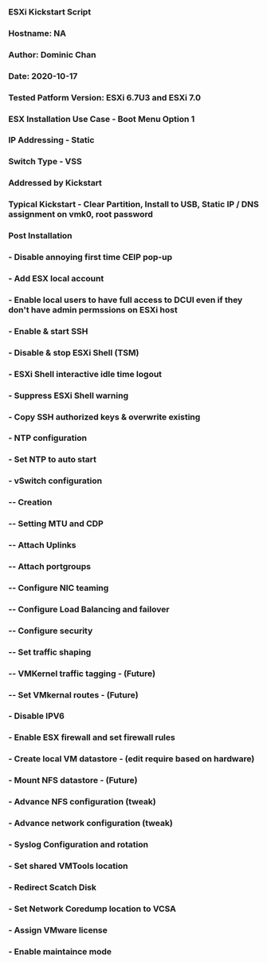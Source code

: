 ### ESXi Kickstart Script
### Hostname: NA
### Author: Dominic Chan
### Date: 2020-10-17
### Tested Patform Version: ESXi 6.7U3 and ESXi 7.0
### ESX Installation Use Case - Boot Menu Option 1
###	IP Addressing	- Static
###	Switch Type	- VSS
###	
### Addressed by Kickstart
###	Typical Kickstart - Clear Partition, Install to USB, Static IP / DNS assignment on vmk0, root password
###	Post Installation
###	  - Disable annoying first time CEIP pop-up
###	  - Add ESX local account
###	  - Enable local users to have full access to DCUI even if they don't have admin permssions on ESXi host
###	  - Enable & start SSH
###	  - Disable & stop ESXi Shell (TSM)
###	  - ESXi Shell interactive idle time logout
###	  - Suppress ESXi Shell warning
###	  - Copy SSH authorized keys & overwrite existing
###	  - NTP configuration
###	  - Set NTP to auto start
###	  - vSwitch configuration
###	     -- Creation
###	     -- Setting MTU and CDP
###	     -- Attach Uplinks
###	     -- Attach portgroups
###	     -- Configure NIC teaming
###	     -- Configure Load Balancing and failover
###	     -- Configure security
###	     -- Set traffic shaping
###	     -- VMKernel traffic tagging - (Future)
###	     -- Set VMkernal routes - (Future)
###	  - Disable IPV6
###	  - Enable ESX firewall and set firewall rules
###	  - Create local VM datastore - (edit require based on hardware)
###	  - Mount NFS datastore - (Future)
###	  - Advance NFS configuration (tweak)
###	  - Advance network configuration (tweak)
###	  - Syslog Configuration and rotation
###	  - Set shared VMTools location
###	  - Redirect Scatch Disk
###	  - Set Network Coredump location to VCSA
###	  - Assign VMware license
###	  - Enable maintaince mode
